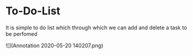 # To-Do-List
It is simple to do list which through which we can add and delete a task to be perfomed

![](Annotation 2020-05-20 140207.png)
